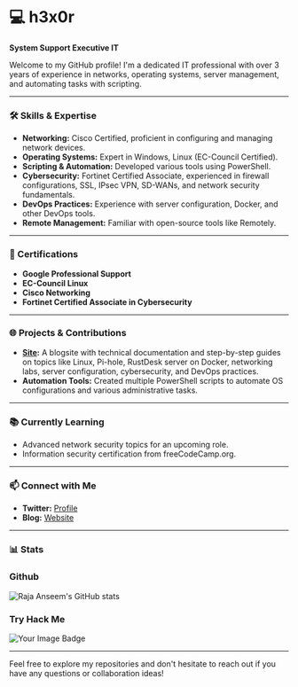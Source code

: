 # 💻 h3x0r

**System Support Executive IT**

Welcome to my GitHub profile! I'm a dedicated IT professional with over 3 years of experience in networks, operating systems, server management, and automating tasks with scripting. 

---

### 🛠️ Skills & Expertise

- **Networking:** Cisco Certified, proficient in configuring and managing network devices.
- **Operating Systems:** Expert in Windows, Linux (EC-Council Certified).
- **Scripting & Automation:** Developed various tools using PowerShell.
- **Cybersecurity:** Fortinet Certified Associate, experienced in firewall configurations, SSL, IPsec VPN, SD-WANs, and network security fundamentals.
- **DevOps Practices:** Experience with server configuration, Docker, and other DevOps tools.
- **Remote Management:** Familiar with open-source tools like Remotely.

---

### 📜 Certifications

- **Google Professional Support**
- **EC-Council Linux**
- **Cisco Networking**
- **Fortinet Certified Associate in Cybersecurity**

---

### 🌐 Projects & Contributions

- **[Site](https://h3x0r.hashnode.dev/):** A blogsite with technical documentation and step-by-step guides on topics like Linux, Pi-hole, RustDesk server on Docker, networking labs, server configuration, cybersecurity, and DevOps practices.
- **Automation Tools:** Created multiple PowerShell scripts to automate OS configurations and various administrative tasks.

---

### 📚 Currently Learning

- Advanced network security topics for an upcoming role.
- Information security certification from freeCodeCamp.org.


---

### 📫 Connect with Me

- **Twitter:** [Profile](https://twitter.com/_h3x0r)
- **Blog:** [Website](https://h3x0r.hashnode.dev/)

---

### 📊 Stats

### Github
![Raja Anseem's GitHub stats](https://github-readme-stats.vercel.app/api?username=h3x0r-official&show_icons=true&theme=radical)

### Try Hack Me
<img src="https://tryhackme-badges.s3.amazonaws.com/h3Xor.png" alt="Your Image Badge" />

---

Feel free to explore my repositories and don't hesitate to reach out if you have any questions or collaboration ideas!
